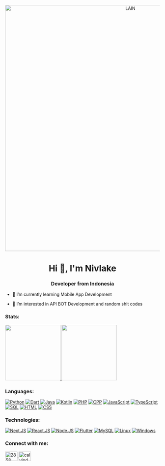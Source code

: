 <div align="center">
<img src="https://cdn.discordapp.com/banners/345493522599641090/a_77ed78318ee2b19bd7f0e1969e5b0511.gif?size=600" alt="LAIN" width="800">
 </div>

<h1 align="center">Hi 👋, I'm Nivlake</h1>
<h3 align="center">Developer from Indonesia</h3>

- 🌱 I’m currently learning Mobile App Development 

- 👀 I’m interested in API BOT Development and random shit codes 

<h3 align="left">Stats:</h3>
<p align="left">
<a href="https://github.com/Nivlake">
  <img height="180em" src="https://github-readme-stats-eight-theta.vercel.app/api?username=Nivlake&show_icons=true&theme=radical&include_all_commits=true&count_private=true"/>
  <img height="180em" src="https://github-readme-stats-eight-theta.vercel.app/api/top-langs/?username=Nivlake&layout=compact&langs_count=8&theme=radical"/>
</a>
</p>

<h3 align="left">Languages:</h3>

[![Python](https://img.shields.io/badge/-Python-000?&logo=Python)](https://www.python.org)
[![Dart](https://img.shields.io/badge/-Dart-000?&logo=dart)](https://www.dart.dev)
[![Java](https://img.shields.io/badge/-Java-000?&logo=Java&logoColor=007396)](https://www.java.com)
[![Kotlin](https://img.shields.io/badge/-Kotlin-000?&logo=Kotlin&logoColor=007396)](https://www.kotlinlang.org)
[![PHP](https://img.shields.io/badge/-PHP-000?&logo=PHP)](https://www.php.net)
[![CPP](https://img.shields.io/badge/-C%2B%2B-000?&logo=C%2B%2B&logoColor=FF3E00)](https://www.cpp.co.id)
[![JavaScript](https://img.shields.io/badge/-JavaScript-000?&logo=JavaScript)](https://www.javascript.com)
[![TypeScript](https://img.shields.io/badge/-TypeScript-000?&logo=TypeScript)](https://www.typescriptlang.org)
[![SQL](https://img.shields.io/badge/-SQL-000?&logo=MySQL)](https://en.wikipedia.org/wiki/SQL)
[![HTML](https://img.shields.io/badge/-HTML-000?&logo=html5)](https://www.html.com)
[![CSS](https://img.shields.io/badge/-CSS-000?&logo=css3&logoColor=61DAFB)](https://en.wikipedia.org/wiki/CSS)

<h3 align="left">Technologies:</h3>

[![Next.JS](https://img.shields.io/badge/-Next.JS-000?&logo=Next.js)](https://www.nextjs.org)
[![React.JS](https://img.shields.io/badge/-React.JS-000?&logo=React)](https://www.reactjs.org)
[![Node.JS](https://img.shields.io/badge/-Node.JS-000?&logo=node.js)](https://www.nodejs.org)
[![Flutter](https://img.shields.io/badge/-Flutter-000?&logo=flutter)](https://www.flutter.dev)
[![MySQL](https://img.shields.io/badge/-MySQL-000?&logo=MySQL)](https://www.mysql.com)
[![Linux](https://img.shields.io/badge/-Linux-000?&logo=Linux)](https://www.linux.org)
[![Windows](https://img.shields.io/badge/-Windows-000?&logo=Windows)](https://www.microsoft.com/windows)

<h3 align="left">Connect with me:</h3>
<p align="left">
  <a href="https://discord.com/users/345493522599641090" target="blank">
    <img align="center" src="https://raw.githubusercontent.com/rahuldkjain/github-profile-readme-generator/master/src/images/icons/Social/discord.svg" alt="2858"            height="30" width="40" />
  </a>
  <a href="https://instagram.com/calvindoro_homosapien" target="blank">
    <img align="center" src="https://raw.githubusercontent.com/rahuldkjain/github-profile-readme-generator/master/src/images/icons/Social/instagram.svg"                    alt="calvindoro_homosapien" height="30" width="40"/>
  </a>
</p>

<!---
Nivlake/Nivlake is a ✨ special ✨ repository because its `README.md` (this file) appears on your GitHub profile.
You can click the Preview link to take a look at your changes.
- 👋 Hi, I’m Nivlake
- 👀 I’m interested in API BOT Development and random shit codes
- 🌱 I’m currently majoring in Informatics at Diponegoro University
--->

<!-- ![GitHub Stats](https://github-readme-stats.vercel.app/api?username=Nivlake&theme=radical)
[![Top Langs](https://github-readme-stats.vercel.app/api/top-langs/?username=Nivlake&layout=compact)](https://github.com/anuraghazra/github-readme-stats) -->
<!-- <h3 align="left">Languages and Tools:</h3>
<p align="left"> 
  <a href="https://www.python.org" target="_blank" rel="noreferrer"> 
  <img src="https://raw.githubusercontent.com/devicons/devicon/master/icons/python/python-original.svg" alt="python" width="40" height="40"/>
  </a> 
  <a href="https://www.cprogramming.com/" target="_blank" rel="noreferrer"> 
    <img src="https://raw.githubusercontent.com/devicons/devicon/master/icons/c/c-original.svg" alt="c" width="40" height="40"/>
  </a> 
  <a href="https://www.w3.org/html/" target="_blank" rel="noreferrer"> 
    <img src="https://raw.githubusercontent.com/devicons/devicon/master/icons/html5/html5-original-wordmark.svg" alt="html5" width="40" height="40"/> 
  </a> 
  <a href="https://www.w3schools.com/css/" target="_blank" rel="noreferrer"> 
    <img src="https://raw.githubusercontent.com/devicons/devicon/master/icons/css3/css3-original-wordmark.svg" alt="css3" width="40" height="40"/> 
  </a> 
  <a href="https://dart.dev" target="_blank" rel="noreferrer"> 
    <img src="https://www.vectorlogo.zone/logos/dartlang/dartlang-icon.svg" alt="dart" width="40" height="40"/> 
  </a> 
  <a href="https://flutter.dev" target="_blank" rel="noreferrer"> 
    <img src="https://www.vectorlogo.zone/logos/flutterio/flutterio-icon.svg" alt="flutter" width="40" height="40"/> 
  </a> 
</p> -->
